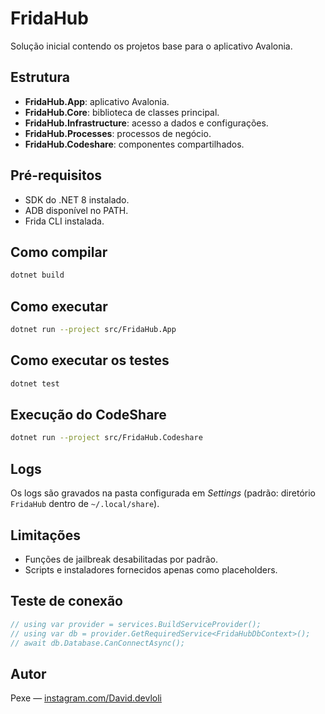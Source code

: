 # FridaHub

Solução inicial contendo os projetos base para o aplicativo Avalonia.

## Estrutura
- **FridaHub.App**: aplicativo Avalonia.
- **FridaHub.Core**: biblioteca de classes principal.
- **FridaHub.Infrastructure**: acesso a dados e configurações.
- **FridaHub.Processes**: processos de negócio.
- **FridaHub.Codeshare**: componentes compartilhados.

## Pré-requisitos
- SDK do .NET 8 instalado.
- ADB disponível no PATH.
- Frida CLI instalada.

## Como compilar
```bash
dotnet build
```

## Como executar
```bash
dotnet run --project src/FridaHub.App
```

## Como executar os testes
```bash
dotnet test
```

## Execução do CodeShare
```bash
dotnet run --project src/FridaHub.Codeshare
```

## Logs
Os logs são gravados na pasta configurada em *Settings* (padrão: diretório `FridaHub` dentro de `~/.local/share`).

## Limitações
- Funções de jailbreak desabilitadas por padrão.
- Scripts e instaladores fornecidos apenas como placeholders.

## Teste de conexão

```csharp
// using var provider = services.BuildServiceProvider();
// using var db = provider.GetRequiredService<FridaHubDbContext>();
// await db.Database.CanConnectAsync();
```

## Autor
Pexe — [instagram.com/David.devloli](https://www.instagram.com/David.devloli)
